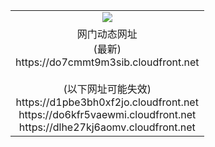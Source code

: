 ﻿<table>
  <tr></tr>
  <tr><td colspan=2 align=center><img src="https://do7cmmt9m3sib.cloudfront.net/Up/oGate.jpg" /></td></tr>
  <tr><td colspan=2 align=center>网门动态网址<br/>(最新)
<br>https://do7cmmt9m3sib.cloudfront.net
<br/><br/>(以下网址可能失效)
<br>https://d1pbe3bh0xf2jo.cloudfront.net
<br>https://do6kfr5vaewmi.cloudfront.net
<br>https://dlhe27kj6aomv.cloudfront.net
    </td>
  </tr>
</table>
